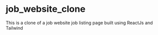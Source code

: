 # job_website_clone
This is a clone of a job website job listing page built using ReactJs and Tailwind
